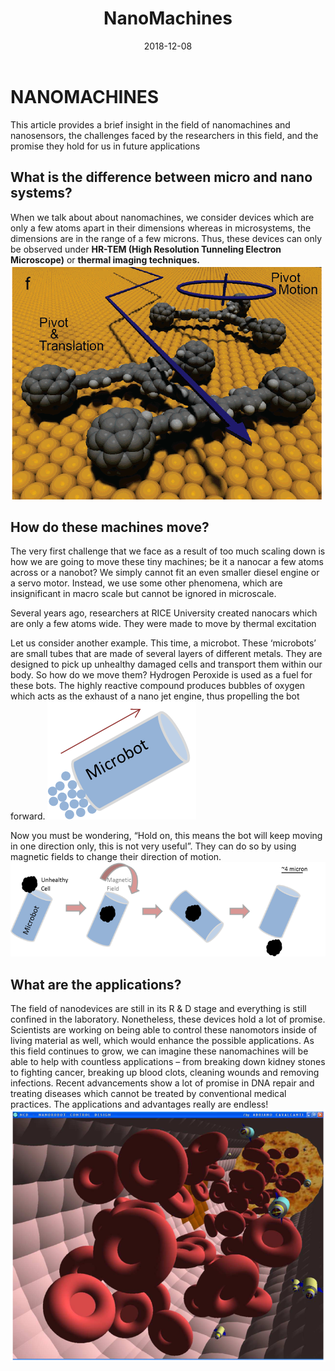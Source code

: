 ﻿---
layout: post
title: "NanoMachines"
author_github: ShaswataBose
date: 2018-12-08
image: '/assets/img/'
description: 'How do we make machines using just a few atoms? What are the potential application of these tiny devices?'
tags:
- MEMS
- NEMS
- Nanotechnology
- Biomedics
categories:
- Piston
github_username: 'ShaswataBose'
use_math: true
comments: false
---
# NANOMACHINES
This article provides a brief insight in the field of nanomachines and nanosensors, the challenges faced by the researchers in this field, and the promise they hold for us in future applications


## What is the difference between micro and nano systems?
When we talk about about nanomachines, we consider devices which are only a few atoms apart in their dimensions whereas in microsystems, the dimensions are in the range of a few microns. Thus, these devices can only be observed under **HR-TEM (High Resolution Tunneling Electron Microscope)** or **thermal imaging techniques.**
![A nano car developed by RICE University](/blog/assets/img/nanomachines/2-nanocars.png)


##  **How do these machines move?**
The very first challenge that we face as a result of too much scaling down is how we are going to move these tiny machines; be it a nanocar a few atoms across or a nanobot? We simply cannot fit an even smaller diesel engine or a servo motor. Instead, we use some other phenomena, which are insignificant in macro scale but cannot be ignored in microscale.

Several years ago, researchers at RICE University created nanocars which are only a few atoms wide. They were made to move by thermal excitation

Let us consider another example. This time, a microbot. These ‘microbots’ are small tubes that are made of several layers of different metals. They are designed to pick up unhealthy damaged cells and transport them within our body. So how do we move them? Hydrogen Peroxide is used as a fuel for these bots. The highly reactive compound produces bubbles of oxygen which acts as the exhaust of a nano jet engine, thus propelling the bot forward.
![Locomotion of a microbot](/blog/assets/img/nanomachines/3-microbot.png)

Now you must be wondering, “Hold on, this means the bot will keep moving in one direction only, this is not very useful”. They can do so by using magnetic fields to change their direction of motion.
![A microbot changing its direction](/blog/assets/img/nanomachines/4-microbots-carrying-cells1.png)

## **What are the applications?**
The field of nanodevices are still in its R & D stage and everything is still confined in the laboratory. Nonetheless, these devices hold a lot of promise. Scientists are working on being able to control these nanomotors inside of living material as well, which would enhance the possible applications. As this field continues to grow, we can imagine these nanomachines will be able to help with countless applications – from breaking down kidney stones to fighting cancer, breaking up blood clots, cleaning wounds and removing infections. Recent advancements show a lot of promise in DNA repair and treating diseases which cannot be treated by conventional medical practices. The applications and advantages really are endless!
![Nanobots in bloodstream](/blog/assets/img/nanomachines/sensors-08-02932f6.png)


